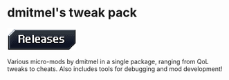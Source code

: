 # dmitmel's tweak pack

[![go to the releases page](https://raw.githubusercontent.com/CCDirectLink/organization/master/assets/badges/releases@2x.png)](https://github.com/dmitmel/crosscode-tweak-pack/releases)

Various micro-mods by dmitmel in a single package, ranging from QoL tweaks to cheats. Also includes
tools for debugging and mod development!

